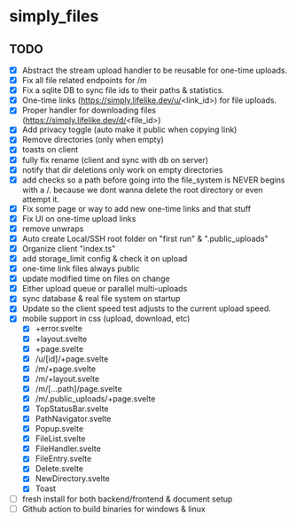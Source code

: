 # simply_files

## TODO
- [X] Abstract the stream upload handler to be reusable for one-time uploads.
- [X] Fix all file related endpoints for /m
- [X] Fix a sqlite DB to sync file ids to their paths & statistics.  
- [X] One-time links (https://simply.lifelike.dev/u/<link_id>) for file uploads.
- [X] Proper handler for downloading files (https://simply.lifelike.dev/d/<file_id>)
- [X] Add privacy toggle (auto make it public when copying link)  
- [X] Remove directories (only when empty)  
- [X] toasts on client  
- [X] fully fix rename (client and sync with db on server)  
- [X] notify that dir deletions only work on empty directories
- [X] add checks so a path before going into the file_system is NEVER begins with a /. because we dont wanna delete the root directory or even attempt it.  
- [X] Fix some page or way to add new one-time links and that stuff
- [X] Fix UI on one-time upload links  
- [X] remove unwraps  
- [X] Auto create Local/SSH root folder on "first run" &  ".public_uploads"
- [X] Organize client "index.ts"
- [X]  add storage_limit config & check it on upload  
- [X] one-time link files always public
- [X] update modified time on files on change
- [X] Either upload queue or parallel multi-uploads
- [X] sync database & real file system on startup  
- [X] Update so the client speed test adjusts to the current upload speed.   
- [X] mobile support in css (upload, download, etc)  
    - [X] +error.svelte
    - [X] +layout.svelte
    - [X] +page.svelte
    - [X] /u/[id]/+page.svelte
    - [X] /m/+page.svelte
    - [X] /m/+layout.svelte
    - [X] /m/[...path]/page.svelte
    - [X] /m/.public_uploads/+page.svelte
    - [X] TopStatusBar.svelte
    - [X] PathNavigator.svelte
    - [X] Popup.svelte
    - [X] FileList.svelte
    - [X] FileHandler.svelte
    - [X] FileEntry.svelte
    - [X] Delete.svelte
    - [X] NewDirectory.svelte
    - [X] Toast
- [ ] fresh install for both backend/frontend & document setup  
- [ ] Github action to build binaries for windows & linux